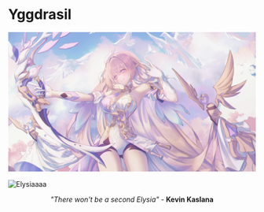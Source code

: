 # Yggdrasil

![Elysiaaaa](https://github.com/phuchptty/Yggdrasil/blob/main/images/b2.png?raw=true)

![Elysiaaaa](https://github.com/phuchptty/Yggdrasil/blob/main/images/b1.jpg?raw=true)

<p align="center">
<i>"There won't be a second Elysia"</i> -  <b>Kevin Kaslana</b>
</p>
